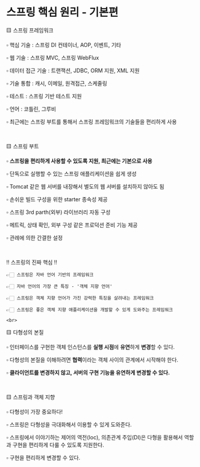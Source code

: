 # 스프링 핵심 원리 - 기본편


🟨 스프링 프레임워크

  ▫️ 핵심 기술 : 스프링 DI 컨테이너, AOP, 이벤트, 기타
  
  ▫️ 웹 기술 : 스프링 MVC, 스프링 WebFlux
  
  ▫️ 데이터 접근 기술 : 트랜잭션, JDBC, ORM 지원, XML 지원
  
  ▫️ 기술 통합 : 캐시, 이메일, 원격접근, 스케줄링
  
  ▫️ 테스트 : 스프링 기반 테스트 지원
  
  ▫️ 언어 : 코틀린, 그루비
  
  ▫️ 최근에는 스프링 부트를 통해서 스프링 프레임워크의 기술들을 편리하게 사용
  
  
<br>
  
🟨 스프링 부트

  ▫️ **스프링을 편리하게 사용할 수 있도록 지원, 최근에는 기본으로 사용**
  
  ▫️ 단독으로 실행할 수 있는 스프링 애플리케이션을 쉽게 생성
  
  ▫️ Tomcat 같은 웹 서버를 내장해서 별도의 웹 서버를 설치하지 않아도 됨
  
  ▫️ 손쉬운 빌드 구성을 위한 starter 종속성 제공
  
  ▫️ 스프링 3rd parth(외부) 라이브러리 자동 구성
  
  ▫️ 메트릭, 상태 확인, 외부 구성 같은 프로덕션 준비 기능 제공
  
  ▫️ 관례에 의한 간결한 설정
  
  <br>
  
  ‼️ 스프링의 진짜 핵심 ‼️
  
    👉🏻 스프링은 자바 언어 기반의 프레임워크
    
    👉🏻 자바 언어의 가장 큰 특징 - '객체 지향 언어'
    
    👉🏻 스프링은 객체 지향 언어가 가진 강력한 특징을 살려내는 프레임워크
    
    👉🏻 스프링은 좋은 객체 지향 애플리케이션을 개발할 수 있게 도와주는 프레임워크
    
    <br>
    
🟨 다형성의 본질

  ▫️ 인터페이스를 구현한 객체 인스턴스를 **실행 시점**에 **유연**하게 **변경**할 수 있다.
  
  ▫️ 다형성의 본질을 이해하려면 **협력**이라는 객체 사이의 관계에서 시작해야 한다.
  
  ▫️ **클라이언트를 변경하지 않고, 서버의 구현 기능을 유연하게 변경할 수 있다.**
  
  
  <br>

🟨 스프링과 객체 지향

  ▫️ 다형성이 가장 중요하다!
  
  ▫️ 스프링은 다형성을 극대화해서 이용할 수 있게 도와준다.
  
  ▫️ 스프링에서 이야기하는 제어의 역전(Ioc), 의존관계 주입(DI)은 다형을 활용해서 역할과 구현을 편리하게 다룰 수 있도록 지원한다.
  
  ▫️ 구현을 편리하게 변경할 수 있다.
  
  
  

  
  

